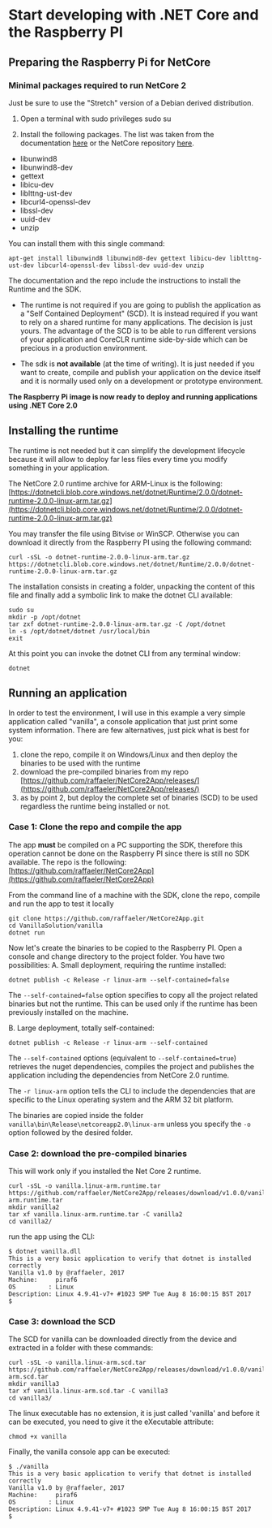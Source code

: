 # Start developing with .NET Core and the Raspberry PI
## Preparing the Raspberry Pi for NetCore

### Minimal packages required to run NetCore 2

Just be sure to use the "Stretch" version of a Debian derived distribution.

1. Open a terminal with sudo privileges
sudo su

2. Install the following packages. The list was taken from the documentation [here](https://docs.microsoft.com/en-us/dotnet/core/linux-prerequisites?tabs=netcore2x) or the NetCore repository [here](https://github.com/dotnet/core/blob/master/Documentation/prereqs.md).
- libunwind8
- libunwind8-dev
- gettext
- libicu-dev
- liblttng-ust-dev
- libcurl4-openssl-dev
- libssl-dev
- uuid-dev
- unzip

You can install them with this single command:
```
apt-get install libunwind8 libunwind8-dev gettext libicu-dev liblttng-ust-dev libcurl4-openssl-dev libssl-dev uuid-dev unzip
```
The documentation and the repo include the instructions to install the Runtime and the SDK.

- The runtime is not required if you are going to publish the application as a "Self Contained Deployment" (SCD). It is instead required if you want to rely on a shared runtime for many applications. The decision is just yours. The advantage of the SCD is to be able to run different versions of your application and CoreCLR runtime side-by-side which can be precious in a production environment.

- The sdk is **not available** (at the time of writing). It is just needed if you want to create, compile and publish your application on the device itself and it is normally used only on a development or prototype environment.

**The Raspberry Pi image is now ready to deploy and running applications using .NET Core 2.0**

## Installing the runtime
The runtime is not needed but it can simplify the development lifecycle because it will allow to deploy far less files every time you modify something in your application.

The NetCore 2.0 runtime archive for ARM-Linux is the following:
[https://dotnetcli.blob.core.windows.net/dotnet/Runtime/2.0.0/dotnet-runtime-2.0.0-linux-arm.tar.gz](https://dotnetcli.blob.core.windows.net/dotnet/Runtime/2.0.0/dotnet-runtime-2.0.0-linux-arm.tar.gz)

You may transfer the file using Bitvise or WinSCP. Otherwise you can download it directly from the Raspberry PI using the following command:
```
curl -sSL -o dotnet-runtime-2.0.0-linux-arm.tar.gz https://dotnetcli.blob.core.windows.net/dotnet/Runtime/2.0.0/dotnet-runtime-2.0.0-linux-arm.tar.gz
```
The installation consists in creating a folder, unpacking the content of this file and finally add a symbolic link to make the dotnet CLI available:
```
sudo su
mkdir -p /opt/dotnet
tar zxf dotnet-runtime-2.0.0-linux-arm.tar.gz -C /opt/dotnet
ln -s /opt/dotnet/dotnet /usr/local/bin
exit
```
At this point you can invoke the dotnet CLI from any terminal window:
```
dotnet
```

## Running an application
In order to test the environment, I will use in this example a very simple application called "vanilla", a console application that just print some system information.
There are few alternatives, just pick what is best for you:
1. clone the repo, compile it on Windows/Linux and then deploy the binaries to be used with the runtime
2. download the pre-compiled binaries from my repo [https://github.com/raffaeler/NetCore2App/releases/](https://github.com/raffaeler/NetCore2App/releases/)
3. as by point 2, but deploy the complete set of binaries (SCD) to be used regardless the runtime being installed or not.

### Case 1: Clone the repo and compile the app
The app **must** be compiled on a PC supporting the SDK, therefore this operation cannot be done on the Raspberry PI since there is still no SDK available.
The repo is the following: [https://github.com/raffaeler/NetCore2App](https://github.com/raffaeler/NetCore2App)

From the command line of a machine with the SDK, clone the repo, compile and run the app to test it locally
```
git clone https://github.com/raffaeler/NetCore2App.git
cd VanillaSolution/vanilla
dotnet run
```
Now let's create the binaries to be copied to the Raspberry PI. Open a console and change directory to the project folder. You have two possibilities:
A. Small deployment, requiring the runtime installed:
```
dotnet publish -c Release -r linux-arm --self-contained=false
```
The `--self-contained=false` option specifies to copy all the project related binaries but not the runtime. This can be used only if the runtime has been previously installed on the machine.

B. Large deployment, totally self-contained:
```
dotnet publish -c Release -r linux-arm --self-contained
```
The `--self-contained` options (equivalent to `--self-contained=true`) retrieves the nuget dependencies, compiles the project and publishes the application including the dependencies from NetCore 2.0 runtime.

The `-r linux-arm` option tells the CLI to include the dependencies that are specific to the Linux operating system and the ARM 32 bit platform.

The binaries are copied inside the folder  `vanilla\bin\Release\netcoreapp2.0\linux-arm` unless you specify the `-o` option followed by the desired folder.

### Case 2: download the pre-compiled binaries
This will work only if you installed the Net Core 2 runtime.
```
curl -sSL -o vanilla.linux-arm.runtime.tar https://github.com/raffaeler/NetCore2App/releases/download/v1.0.0/vanilla.linux-arm.runtime.tar
mkdir vanilla2
tar xf vanilla.linux-arm.runtime.tar -C vanilla2
cd vanilla2/
```
run the app using the CLI:
```
$ dotnet vanilla.dll
This is a very basic application to verify that dotnet is installed correctly
Vanilla v1.0 by @raffaeler, 2017
Machine:     piraf6
OS         : Linux
Description: Linux 4.9.41-v7+ #1023 SMP Tue Aug 8 16:00:15 BST 2017
$
```

### Case 3: download the SCD
The SCD for vanilla can be downloaded directly from the device and extracted in a folder with these commands:
```
curl -sSL -o vanilla.linux-arm.scd.tar https://github.com/raffaeler/NetCore2App/releases/download/v1.0.0/vanilla.linux-arm.scd.tar
mkdir vanilla3
tar xf vanilla.linux-arm.scd.tar -C vanilla3
cd vanilla3/
```
The linux executable has no extension, it is just called 'vanilla' and before it can be executed, you need to give it the eXecutable attribute:
```
chmod +x vanilla
```
Finally, the vanilla console app can be executed:
```
$ ./vanilla
This is a very basic application to verify that dotnet is installed correctly
Vanilla v1.0 by @raffaeler, 2017
Machine:     piraf6
OS         : Linux
Description: Linux 4.9.41-v7+ #1023 SMP Tue Aug 8 16:00:15 BST 2017
$
```



